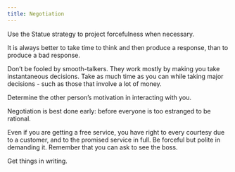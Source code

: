 ```yaml
---
title: Negotiation
---
```


Use the Statue strategy to project forcefulness when necessary.

It is always better to take time to think and then produce a response,
than to produce a bad response.

Don’t be fooled by smooth-talkers. They work mostly by making you take
instantaneous decisions. Take as much time as you can while taking major
decisions - such as those that involve a lot of money.

Determine the other person’s motivation in interacting with you.

Negotiation is best done early: before everyone is too estranged to be
rational.

Even if you are getting a free service, you have right to every courtesy
due to a customer, and to the promised service in full. Be forceful but
polite in demanding it. Remember that you can ask to see the boss.

Get things in writing.
